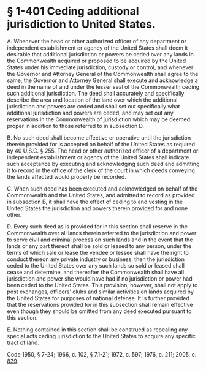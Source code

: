 # § 1-401 Ceding additional jurisdiction to United States.

<p>A. Whenever the head or other authorized officer of any department or independent establishment or agency of the United States shall deem it desirable that additional jurisdiction or powers be ceded over any lands in the Commonwealth acquired or proposed to be acquired by the United States under his immediate jurisdiction, custody or control, and whenever the Governor and Attorney General of the Commonwealth shall agree to the same, the Governor and Attorney General shall execute and acknowledge a deed in the name of and under the lesser seal of the Commonwealth ceding such additional jurisdiction. The deed shall accurately and specifically describe the area and location of the land over which the additional jurisdiction and powers are ceded and shall set out specifically what additional jurisdiction and powers are ceded, and may set out any reservations in the Commonwealth of jurisdiction which may be deemed proper in addition to those referred to in subsection D.</p><p>B. No such deed shall become effective or operative until the jurisdiction therein provided for is accepted on behalf of the United States as required by 40 U.S.C. § 255. The head or other authorized officer of a department or independent establishment or agency of the United States shall indicate such acceptance by executing and acknowledging such deed and admitting it to record in the office of the clerk of the court in which deeds conveying the lands affected would properly be recorded.</p><p>C. When such deed has been executed and acknowledged on behalf of the Commonwealth and the United States, and admitted to record as provided in subsection B, it shall have the effect of ceding to and vesting in the United States the jurisdiction and powers therein provided for and none other.</p><p>D. Every such deed as is provided for in this section shall reserve in the Commonwealth over all lands therein referred to the jurisdiction and power to serve civil and criminal process on such lands and in the event that the lands or any part thereof shall be sold or leased to any person, under the terms of which sale or lease the vendee or lessee shall have the right to conduct thereon any private industry or business, then the jurisdiction ceded to the United States over any such lands so sold or leased shall cease and determine, and thereafter the Commonwealth shall have all jurisdiction and power she would have had if no jurisdiction or power had been ceded to the United States. This provision, however, shall not apply to post exchanges, officers' clubs and similar activities on lands acquired by the United States for purposes of national defense. It is further provided that the reservations provided for in this subsection shall remain effective even though they should be omitted from any deed executed pursuant to this section.</p><p>E. Nothing contained in this section shall be construed as repealing any special acts ceding jurisdiction to the United States to acquire any specific tract of land.</p><p>Code 1950, § 7-24; 1966, c. 102, § 7.1-21; 1972, c. 597; 1976, c. 211; 2005, c. <a href='http://lis.virginia.gov/cgi-bin/legp604.exe?051+ful+CHAP0839'>839</a>.</p>